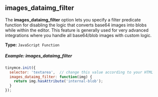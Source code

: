 ## images_dataimg_filter

The **images_dataimg_filter** option lets you specify a filter predicate function for disabling the logic that converts base64 images into blobs while within the editor. This feature is generally used for very advanced integrations where you handle all base64/blob images with custom logic.

**Type:** `JavaScript Function`

##### Example: images_dataimg_filter

```js
tinymce.init({
  selector: 'textarea',  // change this value according to your HTML
  images_dataimg_filter: function(img) {
    return img.hasAttribute('internal-blob');
  }
});
```
